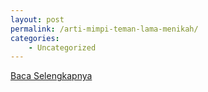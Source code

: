 ```yaml
---
layout: post
permalink: /arti-mimpi-teman-lama-menikah/
categories:
    - Uncategorized
---
```


[Baca Selengkapnya](/04)
